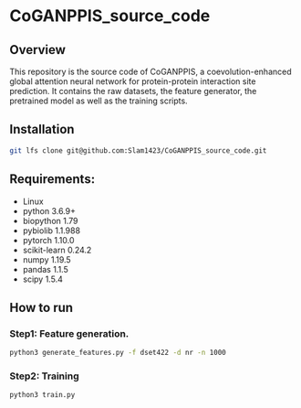 # CoGANPPIS_source_code
## Overview
This repository is the source code of CoGANPPIS, a coevolution-enhanced global attention neural network for protein-protein interaction site prediction. It contains the raw datasets, the feature generator, the pretrained model as well as the training scripts.

## Installation
```bash
git lfs clone git@github.com:Slam1423/CoGANPPIS_source_code.git
```

## Requirements:
- Linux
- python 3.6.9+
- biopython 1.79
- pybiolib 1.1.988
- pytorch 1.10.0
- scikit-learn 0.24.2
- numpy 1.19.5
- pandas 1.1.5
- scipy 1.5.4

## How to run
### Step1: Feature generation.

```bash
python3 generate_features.py -f dset422 -d nr -n 1000
```

### Step2: Training

```bash
python3 train.py
```

